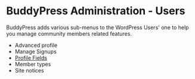 # BuddyPress Administration - Users

BuddyPress adds various sub-menus to the WordPress Users' one to help you manage community members related features.

- Advanced profile
- Manage Signups
- [Profile Fields](./xprofile.md)
- Member types
- Site notices
